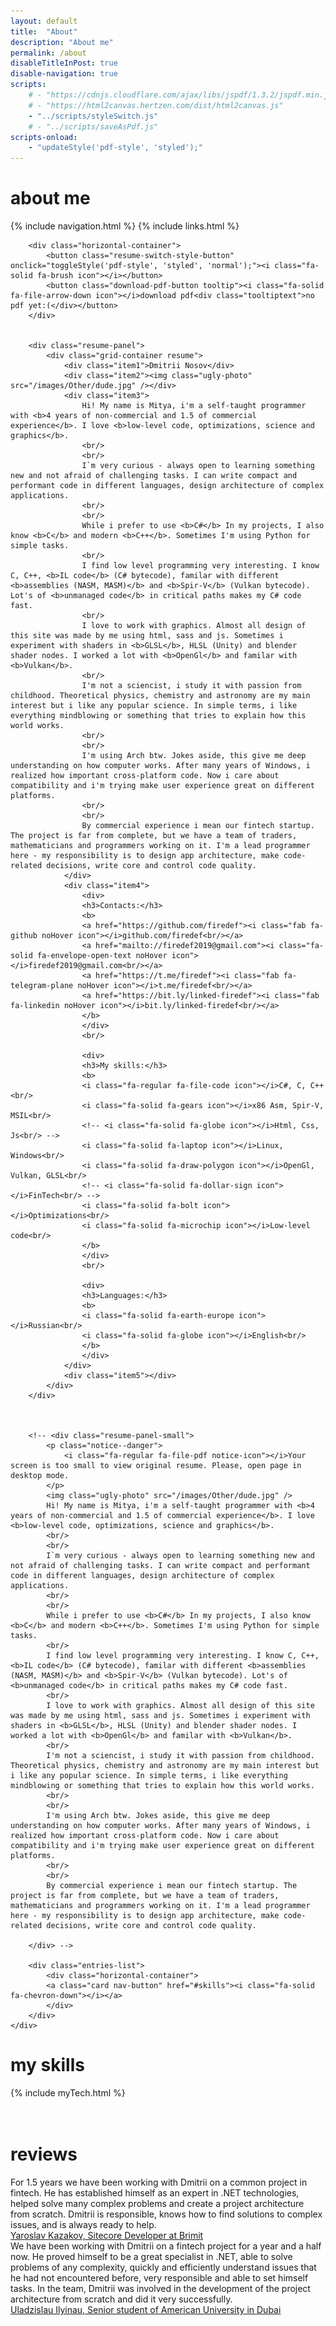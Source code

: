 ```yaml
---
layout: default
title:  "About"
description: "About me"
permalink: /about
disableTitleInPost: true
disable-navigation: true
scripts:
    # - "https://cdnjs.cloudflare.com/ajax/libs/jspdf/1.3.2/jspdf.min.js"
    # - "https://html2canvas.hertzen.com/dist/html2canvas.js"
    - "../scripts/styleSwitch.js"
    # - "../scripts/saveAsPdf.js"
scripts-onload: 
    - "updateStyle('pdf-style', 'styled');"
---
```

<div class="about-page-main">
    <div class="entries-list reveal">
        <h1 class="about-page-label firedef">about me</h1>
        {% include navigation.html %}
        {% include links.html %}


        <div class="horizontal-container">
            <button class="resume-switch-style-button" onclick="toggleStyle('pdf-style', 'styled', 'normal');"><i class="fa-solid fa-brush icon"></i></button>
            <button class="download-pdf-button tooltip"><i class="fa-solid fa-file-arrow-down icon"></i>download pdf<div class="tooltiptext">no pdf yet:(</div></button>
        </div>


        <div class="resume-panel">
            <div class="grid-container resume">
                <div class="item1">Dmitrii Nosov</div>
                <div class="item2"><img class="ugly-photo" src="/images/Other/dude.jpg" /></div>
                <div class="item3">
                    Hi! My name is Mitya, i'm a self-taught programmer with <b>4 years of non-commercial and 1.5 of commercial experience</b>. I love <b>low-level code, optimizations, science and graphics</b>.
                    <br/>
                    <br/>
                    I`m very curious - always open to learning something new and not afraid of challenging tasks. I can write compact and performant code in different languages, design architecture of complex applications.
                    <br/>
                    <br/>
                    While i prefer to use <b>C#</b> In my projects, I also know <b>C</b> and modern <b>C++</b>. Sometimes I'm using Python for simple tasks.
                    <br/>
                    I find low level programming very interesting. I know C, C++, <b>IL code</b> (C# bytecode), familar with different <b>assemblies (NASM, MASM)</b> and <b>Spir-V</b> (Vulkan bytecode). Lot's of <b>unmanaged code</b> in critical paths makes my C# code fast.
                    <br/>
                    I love to work with graphics. Almost all design of this site was made by me using html, sass and js. Sometimes i experiment with shaders in <b>GLSL</b>, HLSL (Unity) and blender shader nodes. I worked a lot with <b>OpenGl</b> and familar with <b>Vulkan</b>.
                    <br/>
                    I'm not a sciencist, i study it with passion from childhood. Theoretical physics, chemistry and astronomy are my main interest but i like any popular science. In simple terms, i like everything mindblowing or something that tries to explain how this world works.
                    <br/>
                    <br/>
                    I'm using Arch btw. Jokes aside, this give me deep understanding on how computer works. After many years of Windows, i realized how important cross-platform code. Now i care about compatibility and i'm trying make user experience great on different platforms.
                    <br/>
                    <br/>
                    By commercial experience i mean our fintech startup. The project is far from complete, but we have a team of traders, mathematicians and programmers working on it. I'm a lead programmer here - my responsibility is to design app architecture, make code-related decisions, write core and control code quality. 
                </div>
                <div class="item4">
                    <div>
                    <h3>Contacts:</h3>
                    <b>
                    <a href="https://github.com/firedef"><i class="fab fa-github noHover icon"></i>github.com/firedef<br/></a>
                    <a href="mailto://firedef2019@gmail.com"><i class="fa-solid fa-envelope-open-text noHover icon"></i>firedef2019@gmail.com<br/></a>
                    <a href="https://t.me/firedef"><i class="fab fa-telegram-plane noHover icon"></i>t.me/firedef<br/></a>
                    <a href="https://bit.ly/linked-firedef"><i class="fab fa-linkedin noHover icon"></i>bit.ly/linked-firedef<br/></a>
                    </b>
                    </div>
                    <br/>

                    <div>
                    <h3>My skills:</h3>
                    <b>
                    <i class="fa-regular fa-file-code icon"></i>C#, C, C++<br/>
                    <i class="fa-solid fa-gears icon"></i>x86 Asm, Spir-V, MSIL<br/>
                    <!-- <i class="fa-solid fa-globe icon"></i>Html, Css, Js<br/> -->
                    <i class="fa-solid fa-laptop icon"></i>Linux, Windows<br/>
                    <i class="fa-solid fa-draw-polygon icon"></i>OpenGl, Vulkan, GLSL<br/>
                    <!-- <i class="fa-solid fa-dollar-sign icon"></i>FinTech<br/> -->
                    <i class="fa-solid fa-bolt icon"></i>Optimizations<br/>
                    <i class="fa-solid fa-microchip icon"></i>Low-level code<br/>
                    </b>
                    </div>
                    <br/>

                    <div>
                    <h3>Languages:</h3>
                    <b>
                    <i class="fa-solid fa-earth-europe icon"></i>Russian<br/>
                    <i class="fa-solid fa-globe icon"></i>English<br/>
                    </b>
                    </div>
                </div>
                <div class="item5"></div>
            </div>
        </div>



        <!-- <div class="resume-panel-small">
            <p class="notice--danger">
                <i class="fa-regular fa-file-pdf notice-icon"></i>Your screen is too small to view original resume. Please, open page in desktop mode.
            </p>
            <img class="ugly-photo" src="/images/Other/dude.jpg" />
            Hi! My name is Mitya, i'm a self-taught programmer with <b>4 years of non-commercial and 1.5 of commercial experience</b>. I love <b>low-level code, optimizations, science and graphics</b>.
            <br/>
            <br/>
            I`m very curious - always open to learning something new and not afraid of challenging tasks. I can write compact and performant code in different languages, design architecture of complex applications.
            <br/>
            <br/>
            While i prefer to use <b>C#</b> In my projects, I also know <b>C</b> and modern <b>C++</b>. Sometimes I'm using Python for simple tasks.
            <br/>
            I find low level programming very interesting. I know C, C++, <b>IL code</b> (C# bytecode), familar with different <b>assemblies (NASM, MASM)</b> and <b>Spir-V</b> (Vulkan bytecode). Lot's of <b>unmanaged code</b> in critical paths makes my C# code fast.
            <br/>
            I love to work with graphics. Almost all design of this site was made by me using html, sass and js. Sometimes i experiment with shaders in <b>GLSL</b>, HLSL (Unity) and blender shader nodes. I worked a lot with <b>OpenGl</b> and familar with <b>Vulkan</b>.
            <br/>
            I'm not a sciencist, i study it with passion from childhood. Theoretical physics, chemistry and astronomy are my main interest but i like any popular science. In simple terms, i like everything mindblowing or something that tries to explain how this world works.
            <br/>
            <br/>
            I'm using Arch btw. Jokes aside, this give me deep understanding on how computer works. After many years of Windows, i realized how important cross-platform code. Now i care about compatibility and i'm trying make user experience great on different platforms.
            <br/>
            <br/>
            By commercial experience i mean our fintech startup. The project is far from complete, but we have a team of traders, mathematicians and programmers working on it. I'm a lead programmer here - my responsibility is to design app architecture, make code-related decisions, write core and control code quality. 
            
        </div> -->

        <div class="entries-list">
            <div class="horizontal-container">
            <a class="card nav-button" href="#skills"><i class="fa-solid fa-chevron-down"></i></a>
            </div>
        </div>
    </div>
</div>

<!-- <div class="about-page-main waypoint">
    <div class="entries-list reveal">
        <h1 class="about-page-label firedef">about me</h1>
        {% include navigation.html %}
        {% include links.html %}
        <div class="horizontal-container noHover nowrap card about-first">
            <img class="ugly-photo" src="/images/Other/dude.png" />
            <div class="about-text first">
Hi! My name is Mitya, i'm a self-taught programmer with <b>4 years of non-commercial and 1.5 of commercial experience</b>. I love <b>low-level code, optimizations, science and graphics</b>.
            </div>
        </div>
        <div class="horizontal-container noHover nowrap about-second">
            <div class="about-text second">
I`m very curious - always open to learning something new and not afraid of challenging tasks. I can write compact and performant code in different languages, design architecture of complex applications.
<br/>
<br/>
While i prefer to use <b>C#</b> In my projects, I also know <b>C</b> and modern <b>C++</b>. Sometimes I'm using Python for simple tasks.
<br/>
I find low level programming very interesting. I know C, C++, <b>IL code</b> (C# bytecode), familar with different <b>assemblies (NASM, MASM)</b> and <b>Spir-V</b> (Vulkan bytecode). Lot's of <b>unmanaged code</b> in critical paths makes my C# code fast.
<br/>
I love to work with graphics. Almost all design of this site was made by me using html, sass and js. Sometimes i experiment with shaders in <b>GLSL</b>, HLSL (Unity) and blender shader nodes. I worked a lot with <b>OpenGl</b> and familar with <b>Vulkan</b>.
<br/>
I'm not a sciencist, i study it with passion from childhood. Theoretical physics, chemistry and astronomy are my main interest but i like any popular science. In simple terms, i like everything mindblowing or something that tries to explain how this world works.
            </div>
        </div>
        <div class="horizontal-container noHover nowrap about-third">
            <div class="about-text third">
I'm using Arch btw. Jokes aside, this give me deep understanding on how computer works. After many years of Windows, i realized how important cross-platform code. Now i care about compatibility and i'm trying make user experience great on different platforms.
<br/>
<br/>
By commercial experience i mean our fintech startup. The project is far from complete, but we have a team of traders, mathematicians and programmers working on it. I'm a lead programmer here - my responsibility is to design app architecture, make code-related decisions, write core and control code quality. 

            </div>
        </div>
        <div class="entries-list">
            <div class="horizontal-container">
            <a class="card nav-button" href="#skills"><i class="fa-solid fa-chevron-down"></i></a>
            </div>
        </div>
    </div>
</div> -->

<div class="about-page-skills waypoint">
    <h1 id="skills" class="about-page-label skills">my skills</h1>
    <div class="entries-list reveal">      
        {% include myTech.html %}
    </div>
    <br/>
    <br/>
    <h1 class="about-page-label reviews">reviews</h1>
    <div class="entries-list reveal">      
        <div class="vertical-container nowrap card yellow review">
            <div class="review-text quote-text">
For 1.5 years we have been working with Dmitrii on a common project in fintech. He has established himself as an expert in .NET technologies, helped solve many complex problems and create a project architecture from scratch. Dmitrii is responsible, knows how to find solutions to complex issues, and is always ready to help.
            </div>
            <a class="review-text-sub" href="https://www.linkedin.com/feed/update/urn:li:activity:6968080111396937728/">
Yaroslav Kazakov, Sitecore Developer at Brimit
            </a>
        </div>
        <div class="vertical-container nowrap card yellow review">
            <div class="review-text quote-text">
We have been working with Dmitrii on a fintech project for a year and a half now. He proved himself to be a great specialist in .NET, able to solve problems of any complexity, quickly and efficiently understand issues that he had not encountered before, very responsible and able to set himself tasks. In the team, Dmitrii was involved in the development of the project architecture from scratch and did it very successfully.
            </div>
            <a class="review-text-sub" href="https://www.linkedin.com/feed/update/urn:li:activity:6977589346174418944/">
Uladzislau Ilyinau, Senior student of American University in Dubai
            </a>
        </div>
    </div>
</div>

<div class="about-page-end waypoint">
</div>